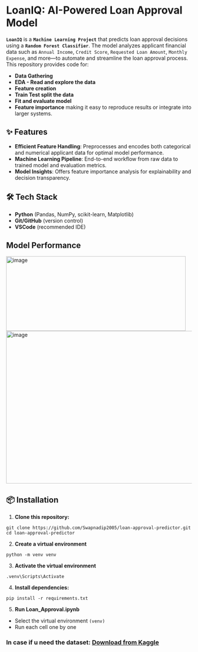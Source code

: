# LoanIQ: AI-Powered Loan Approval Model

**`LoanIQ`** is a **`Machine Learning Project`** that predicts loan approval decisions using a **`Random Forest Classifier`**. The model analyzes applicant financial data such as `Annual Income`, `Credit Score`, `Requested Loan Amount`, `Monthly Expense`, and more—to automate and streamline the loan approval process. 
This repository provides code for:
- **Data Gathering**
- **EDA - Read and explore the data** 
- **Feature creation**
- **Train Test split the data**
- **Fit and evaluate model**
- **Feature importance**
making it easy to reproduce results or integrate into larger systems.

## ✨ Features

- **Efficient Feature Handling**: Preprocesses and encodes both categorical and numerical applicant data for optimal model performance.
- **Machine Learning Pipeline**: End-to-end workflow from raw data to trained model and evaluation metrics.
- **Model Insights**: Offers feature importance analysis for explainability and decision transparency.

## 🛠 Tech Stack

- **Python** (Pandas, NumPy, scikit-learn, Matplotlib)
- **Git/GitHub** (version control)
- **VSCode** (recommended IDE)

## Model Performance
<img width="487" height="202" alt="image" src="https://github.com/user-attachments/assets/7625acb5-4495-44f8-b8e8-32c138022988" />
<img width="722" height="413" alt="image" src="https://github.com/user-attachments/assets/cc0e7f01-d5b5-427e-8b12-854d344c5624" />

## 📦 Installation

1. **Clone this repository:**
```
git clone https://github.com/Swapnadip2005/loan-approval-predictor.git
cd loan-approval-predictor
```

2. **Create a virtual environment**
```
python -m venv venv
```
3. **Activate the virtual environment**
```
.venv\Scripts\Activate
```
4. **Install dependencies:**
```
pip install -r requirements.txt
```
5. **Run Loan_Approval.ipynb**
- Select the virtual environment `(venv)`
- Run each cell one by one

### In case if u need the dataset: [Download from Kaggle](https://www.kaggle.com/datasets/arbaaztamboli/loan-approval-dataset)
